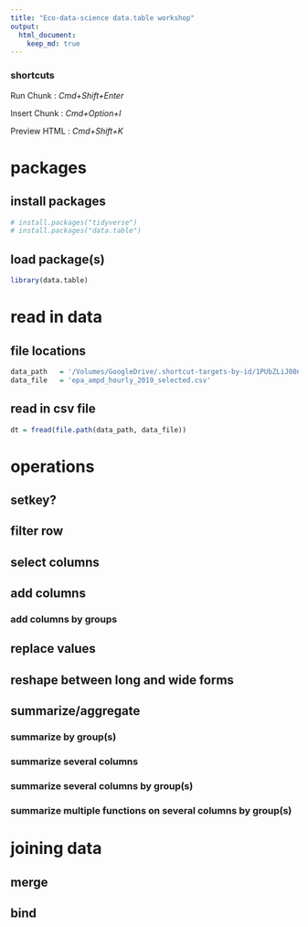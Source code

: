 ```yaml
---
title: "Eco-data-science data.table workshop"
output: 
  html_document:
    keep_md: true
---
```


### shortcuts

Run Chunk : *Cmd+Shift+Enter*

Insert Chunk : *Cmd+Option+I*

Preview HTML : *Cmd+Shift+K*

# packages

## install packages

```r
# install.packages("tidyverse")
# install.packages("data.table")
```

## load package(s)

```r
library(data.table)
```

# read in data

## file locations

```r
data_path   = '/Volumes/GoogleDrive/.shortcut-targets-by-id/1PUbZLiJ00nRGtnKGqYulNtUT25f_O2cv/alaska-data'
data_file   = 'epa_ampd_hourly_2019_selected.csv'
```

## read in csv file


```r
dt = fread(file.path(data_path, data_file))
```

# operations

## setkey?

## filter row

## select columns

## add columns

### add columns by groups

## replace values

## reshape between long and wide forms

## summarize/aggregate

### summarize by group(s)

### summarize several columns

### summarize several columns by group(s)

### summarize multiple functions on several columns by group(s)

# joining data

## merge

## bind
